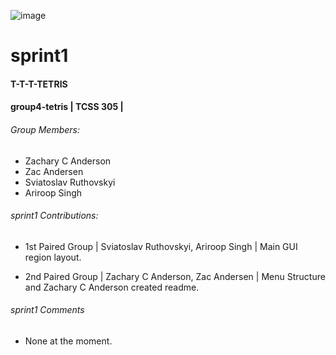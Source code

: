 ![image](https://user-images.githubusercontent.com/125701586/221374970-4c6776c4-06c5-435b-9325-730bac6cf7b7.png)

# **sprint1**

#### T-T-T-TETRIS

#### group4-tetris | TCSS 305 |

###### *Group Members:*
- Zachary C Anderson
- Zac Andersen
- Sviatoslav Ruthovskyi
- Ariroop Singh

###### *sprint1 Contributions:*
- 1st Paired Group | Sviatoslav Ruthovskyi, Ariroop Singh | Main GUI region layout.

- 2nd Paired Group | Zachary C Anderson, Zac Andersen | Menu Structure and Zachary C Anderson created readme.

###### *sprint1 Comments*
- None at the moment.
